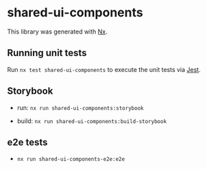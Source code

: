 # shared-ui-components

This library was generated with [Nx](https://nx.dev).

## Running unit tests

Run `nx test shared-ui-components` to execute the unit tests via [Jest](https://jestjs.io).

## Storybook

- run: `nx run shared-ui-components:storybook`

- build: `nx run shared-ui-components:build-storybook`

## e2e tests

- `nx run shared-ui-components-e2e:e2e`
